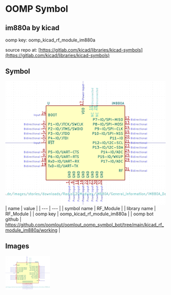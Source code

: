 # OOMP Symbol  
## im880a  by kicad  
  
oomp key: oomp_kicad_rf_module_im880a  
  
source repo at: [https://gitlab.com/kicad/libraries/kicad-symbols](https://gitlab.com/kicad/libraries/kicad-symbols)  
## Symbol  
  
[![working.png](working_600.png)](working.png)  
| name | value | 
| --- | --- | 
| symbol name | RF_Module | 
| library name | RF_Module | 
| oomp key | oomp_kicad_rf_module_im880a | 
| oomp bot github | https://github.com/oomlout/oomlout_oomp_symbol_bot/tree/main/kicad_rf_module_im880a/working | 
## Images  
  
[![working.png](working_140.png)](working.png)  
